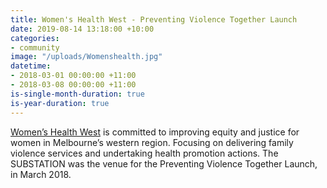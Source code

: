 ```yaml
---
title: Women's Health West - Preventing Violence Together Launch
date: 2019-08-14 13:18:00 +10:00
categories:
- community
image: "/uploads/Womenshealth.jpg"
datetime:
- 2018-03-01 00:00:00 +11:00
- 2018-03-08 00:00:00 +11:00
is-single-month-duration: true
is-year-duration: true
---
```


[Women’s Health West](https://whwest.org.au/) is committed to improving equity and justice for women in Melbourne’s western region. Focusing on delivering family violence services and undertaking health promotion actions. 
The SUBSTATION was the venue for the Preventing Violence Together Launch, in March 2018.
